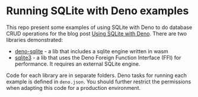# Running SQLite with Deno examples

This repo present some examples of using SQLite with Deno to do database CRUD
operations for the blog post
[Using SQLite with Deno](https://deno-blog.com/Using_SQLite_With_Deno.2023-02-20).
There are two libraries demonstrated:

- [deno-sqlite](https://deno.land/x/sqlite) - a lib that includes a sqlite
  engine written in wasm
- [sqlite3](https://deno.land/x/sqlite3) - a lib that uses the Deno Foreign
  Function Interface (FFI) for performance. It requires an external SQLite
  engine.

Code for each library are in separate folders. Deno tasks for running each
example is defined in `deno.json`. You should further restrict the permissions
when adapting this code for a production environment.
